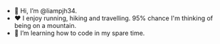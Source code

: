 - 👋 Hi, I’m @liampjh34.
- ❤️ I enjoy running, hiking and travelling. 95% chance I'm thinking of being on a mountain.
- 🧠 I’m learning how to code in my spare time.

<!---
liampjh34/liampjh34 is a ✨ special ✨ repository because its `README.md` (this file) appears on your GitHub profile.
You can click the Preview link to take a look at your changes.
--->
